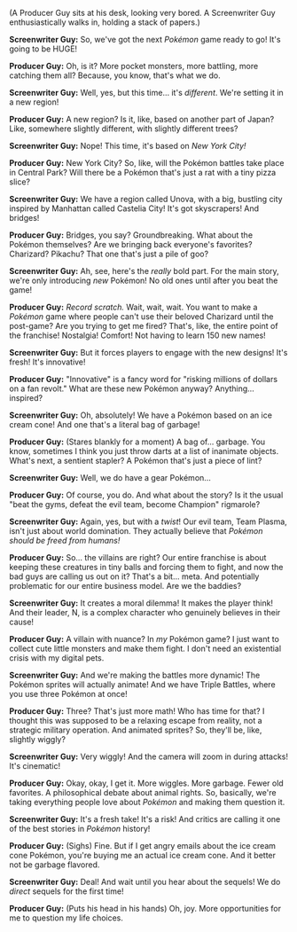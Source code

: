 (A Producer Guy sits at his desk, looking very bored. A Screenwriter Guy enthusiastically walks in, holding a stack of papers.)

**Screenwriter Guy:** So, we've got the next *Pokémon* game ready to go! It's going to be HUGE!

**Producer Guy:** Oh, is it? More pocket monsters, more battling, more catching them all? Because, you know, that's what we do.

**Screenwriter Guy:** Well, yes, but this time… it's *different*. We're setting it in a new region!

**Producer Guy:** A new region? Is it, like, based on another part of Japan? Like, somewhere slightly different, with slightly different trees?

**Screenwriter Guy:** Nope! This time, it's based on *New York City!*

**Producer Guy:** New York City? So, like, will the Pokémon battles take place in Central Park? Will there be a Pokémon that's just a rat with a tiny pizza slice?

**Screenwriter Guy:** We have a region called Unova, with a big, bustling city inspired by Manhattan called Castelia City! It's got skyscrapers! And bridges!

**Producer Guy:** Bridges, you say? Groundbreaking. What about the Pokémon themselves? Are we bringing back everyone's favorites? Charizard? Pikachu? That one that's just a pile of goo?

**Screenwriter Guy:** Ah, see, here's the *really* bold part. For the main story, we're only introducing *new* Pokémon! No old ones until after you beat the game!

**Producer Guy:** *Record scratch.* Wait, wait, wait. You want to make a *Pokémon* game where people can't use their beloved Charizard until the post-game? Are you trying to get me fired? That's, like, the entire point of the franchise! Nostalgia! Comfort! Not having to learn 150 new names!

**Screenwriter Guy:** But it forces players to engage with the new designs! It's fresh! It's innovative!

**Producer Guy:** "Innovative" is a fancy word for "risking millions of dollars on a fan revolt." What are these new Pokémon anyway? Anything… inspired?

**Screenwriter Guy:** Oh, absolutely! We have a Pokémon based on an ice cream cone! And one that's a literal bag of garbage!

**Producer Guy:** (Stares blankly for a moment) A bag of... garbage. You know, sometimes I think you just throw darts at a list of inanimate objects. What's next, a sentient stapler? A Pokémon that's just a piece of lint?

**Screenwriter Guy:** Well, we do have a gear Pokémon…

**Producer Guy:** Of course, you do. And what about the story? Is it the usual "beat the gyms, defeat the evil team, become Champion" rigmarole?

**Screenwriter Guy:** Again, yes, but with a *twist*! Our evil team, Team Plasma, isn't just about world domination. They actually believe that *Pokémon should be freed from humans!*

**Producer Guy:** So... the villains are right? Our entire franchise is about keeping these creatures in tiny balls and forcing them to fight, and now the bad guys are calling us out on it? That's a bit... meta. And potentially problematic for our entire business model. Are we the baddies?

**Screenwriter Guy:** It creates a moral dilemma! It makes the player think! And their leader, N, is a complex character who genuinely believes in their cause!

**Producer Guy:** A villain with nuance? In *my* Pokémon game? I just want to collect cute little monsters and make them fight. I don't need an existential crisis with my digital pets.

**Screenwriter Guy:** And we're making the battles more dynamic! The Pokémon sprites will actually animate! And we have Triple Battles, where you use three Pokémon at once!

**Producer Guy:** Three? That's just more math! Who has time for that? I thought this was supposed to be a relaxing escape from reality, not a strategic military operation. And animated sprites? So, they'll be, like, slightly wiggly?

**Screenwriter Guy:** Very wiggly! And the camera will zoom in during attacks! It's cinematic!

**Producer Guy:** Okay, okay, I get it. More wiggles. More garbage. Fewer old favorites. A philosophical debate about animal rights. So, basically, we're taking everything people love about *Pokémon* and making them question it.

**Screenwriter Guy:** It's a fresh take! It's a risk! And critics are calling it one of the best stories in *Pokémon* history!

**Producer Guy:** (Sighs) Fine. But if I get angry emails about the ice cream cone Pokémon, you're buying me an actual ice cream cone. And it better not be garbage flavored.

**Screenwriter Guy:** Deal! And wait until you hear about the sequels! We do *direct* sequels for the first time!

**Producer Guy:** (Puts his head in his hands) Oh, joy. More opportunities for me to question my life choices.